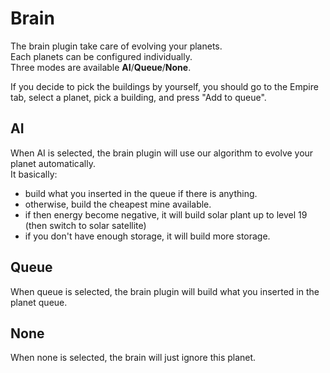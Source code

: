 # Brain

The brain plugin take care of evolving your planets.  
Each planets can be configured individually.  
Three modes are available **AI**/**Queue**/**None**.

If you decide to pick the buildings by yourself, you should go to the Empire tab,
select a planet, pick a building, and press "Add to queue".

## AI
When AI is selected, the brain plugin will use our algorithm to evolve your planet automatically.  
It basically:
- build what you inserted in the queue if there is anything.
- otherwise, build the cheapest mine available.
- if then energy become negative, it will build solar plant up to level 19 (then switch to solar satellite)
- if you don't have enough storage, it will build more storage.

## Queue
When queue is selected, the brain plugin will build what you inserted in the planet queue.

## None
When none is selected, the brain will just ignore this planet.
